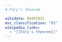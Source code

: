 ```yaml
---
# Fáry's theorem

wikidata: Q4455031
msc_classification: "05"
wikipedia_links:
  - "[[Fáry's theorem]]"
---
```

